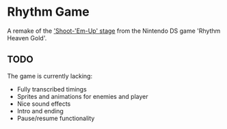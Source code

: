 Rhythm Game
==========
A remake of the ['Shoot-'Em-Up' stage](http://youtu.be/AUBC13cxu7o) from the Nintendo DS game 'Rhythm Heaven Gold'.

TODO
----
The game is currently lacking:
 * Fully transcribed timings
 * Sprites and animations for enemies and player
 * Nice sound effects
 * Intro and ending
 * Pause/resume functionality
